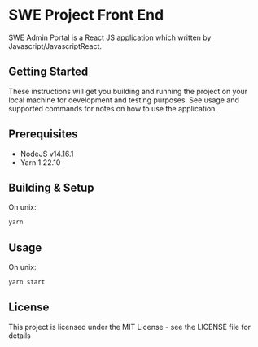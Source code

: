 # SWE Project Front End

SWE Admin Portal is a React JS application which written by Javascript/JavascriptReact.

## Getting Started

These instructions will get you building and running the project on your local machine for development and testing purposes. See usage and supported commands for notes on how to use the application.

## Prerequisites

- NodeJS v14.16.1
- Yarn 1.22.10

## Building & Setup

On unix:

```bash
yarn
```

## Usage

On unix:

```bash
yarn start
```

## License

This project is licensed under the MIT License - see the LICENSE file for details
